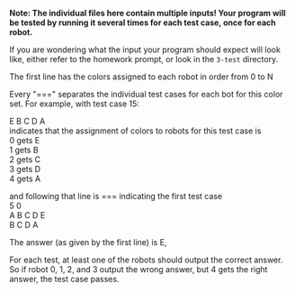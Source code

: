 **Note: The individual files here contain multiple inputs! Your program will be tested by running it several times for each test case, once for each robot.**

If you are wondering what the input your program should expect will look like, either refer to the homework prompt, or look in the `3-test` directory.

The first line has the colors assigned to each robot in order from 0 to N

Every "===" separates the individual test cases for each bot for this color set.
For example, with test case 15:

E B C D A  
indicates that the assignment of colors to robots for this test case is  
0 gets E  
1 gets B  
2 gets C  
3 gets D  
4 gets A

and following that line is === indicating the first test case  
5 0  
A B C D E  
B C D A  

The answer (as given by the first line) is E, 

For each test, at least one of the robots should output the correct answer.
So if robot 0, 1, 2, and 3 output the wrong answer, but 4 gets the right answer, 
the test case passes.
